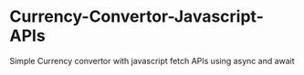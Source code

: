 # Currency-Convertor-Javascript-APIs
Simple Currency convertor with javascript fetch APIs using async and await 
